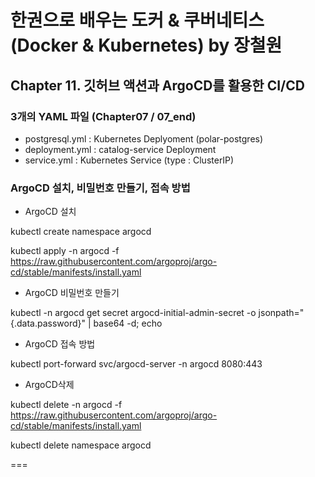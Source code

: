 # 한권으로 배우는 도커 & 쿠버네티스 (Docker & Kubernetes) by 장철원

## Chapter 11. 깃허브 액션과 ArgoCD를 활용한 CI/CD

### 3개의 YAML 파일 (Chapter07 / 07_end)

* postgresql.yml : Kubernetes Deplyoment (polar-postgres)
* deployment.yml : catalog-service Deployment
* service.yml : Kubernetes Service (type : ClusterIP)

### ArgoCD 설치, 비밀번호 만들기, 접속 방법

* ArgoCD 설치

kubectl create namespace argocd

kubectl apply -n argocd -f https://raw.githubusercontent.com/argoproj/argo-cd/stable/manifests/install.yaml


* ArgoCD 비밀번호 만들기

kubectl -n argocd get secret argocd-initial-admin-secret -o jsonpath="{.data.password}" | base64 -d; echo


* ArgoCD 접속 방법

kubectl port-forward svc/argocd-server -n argocd 8080:443


* ArgoCD삭제

kubectl delete -n argocd -f https://raw.githubusercontent.com/argoproj/argo-cd/stable/manifests/install.yaml

kubectl delete namespace argocd

===
